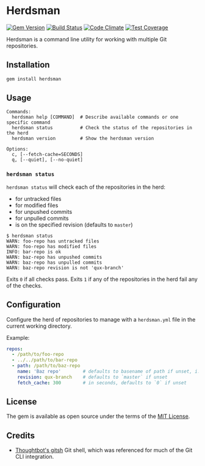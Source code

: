 # Herdsman

[![Gem Version](http://img.shields.io/gem/v/herdsman.svg)](https://rubygems.org/gems/herdsman)
[![Build Status](https://travis-ci.org/tommarshall/herdsman.svg?branch=master)](https://travis-ci.org/tommarshall/herdsman)
[![Code Climate](https://codeclimate.com/github/tommarshall/herdsman/badges/gpa.svg)](https://codeclimate.com/github/tommarshall/herdsman)
[![Test Coverage](https://codeclimate.com/github/tommarshall/herdsman/badges/coverage.svg)](https://codeclimate.com/github/tommarshall/herdsman/coverage)

Herdsman is a command line utility for working with multiple Git repositories.

## Installation

```sh
gem install herdsman
```

## Usage

```
Commands:
  herdsman help [COMMAND]  # Describe available commands or one specific command
  herdsman status          # Check the status of the repositories in the herd
  herdsman version         # Show the herdsman version

Options:
  c, [--fetch-cache=SECONDS]
  q, [--quiet], [--no-quiet]
```

### `herdsman status`

`herdsman status` will check each of the repositories in the herd:
* for untracked files
* for modified files
* for unpushed commits
* for unpulled commits
* is on the specified revision (defaults to `master`)

```
$ herdsman status
WARN: foo-repo has untracked files
WARN: foo-repo has modified files
INFO: bar-repo is ok
WARN: baz-repo has unpushed commits
WARN: baz-repo has unpulled commits
WARN: baz-repo revision is not 'qux-branch'
```

Exits `0` if all checks pass. Exits `1` if any of the repositories in the herd fail any of the checks.

## Configuration

Configure the herd of repositories to manage with a `herdsman.yml` file in the current working directory.

Example:

```yml
repos:
  - /path/to/foo-repo
  - ../../path/to/bar-repo
  - path: /path/to/baz-repo
    name: 'Baz repo'        # defaults to basename of path if unset, i.e. `baz-repo`
    revision: qux-branch    # defaults to `master` if unset
    fetch_cache: 300        # in seconds, defaults to `0` if unset
```

## License

The gem is available as open source under the terms of the [MIT License](http://opensource.org/licenses/MIT).

## Credits

* [Thoughtbot's gitsh](https://github.com/thoughtbot/gitsh) Git shell, which was referenced for much of the Git CLI integration.

